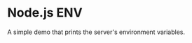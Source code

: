 # Node.js ENV

A simple demo that prints the server's environment variables.


<script href="http://0.0.0.0:3000/embed.js"/>
## Local development

    node server.js

## Deploying to Stackato

    stackato push -n

## Deploy to HP Helion

<a href="http://localhost:3000/?repoUrl=https://github.com/Phanatic/node-env">
</a>
